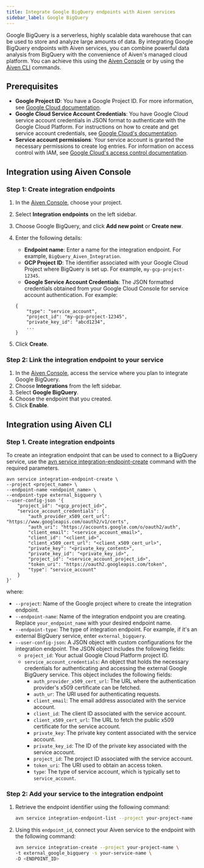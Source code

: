 ```yaml
---
title: Integrate Google BigQuery endpoints with Aiven services
sidebar_label: Google BigQuery
---
```


Google BigQuery is a serverless, highly scalable data warehouse that can
be used to store and analyze large amounts of data. By integrating
Google BigQuery endpoints with Aiven services, you can combine
powerful data analysis from BigQuery with the convenience of Aiven's
managed cloud platform. You can achieve this using the [Aiven
Console](https://console.aiven.io/) or by using the
[Aiven CLI](/docs/tools/cli) commands.

## Prerequisites

-   **Google Project ID**: You have a Google Project ID. For more
    information, see [Google Cloud
    documentation](https://cloud.google.com/resource-manager/docs/creating-managing-projects).
-   **Google Cloud Service Account Credentials**: You have Google Cloud
    service account credentials in JSON format to authenticate with the
    Google Cloud Platform. For instructions on how to create and get
    service account credentials, see [Google Cloud's
    documentation](https://developers.google.com/workspace/guides/create-credentials).
-   **Service account permissions**: Your service account is granted the
    necessary permissions to create log entries. For information on
    access control with IAM, see [Google Cloud's access control
    documentation](https://cloud.google.com/logging/docs/access-control).

## Integration using Aiven Console

### Step 1: Create integration endpoints

1.  In the [Aiven Console](https://console.aiven.io/), choose your
    project.

2.  Select **Integration endpoints** on the left sidebar.

3.  Choose Google BigQuery, and click **Add new point** or **Create
    new**.

4.  Enter the following details:

    -   **Endpoint name**: Enter a name for the integration endpoint.
        For example, `BigQuery_Aiven_Integration`.
    -   **GCP Project ID**: The identifier associated with your Google
        Cloud Project where BigQuery is set up. For example,
        `my-gcp-project-12345`.
    -   **Google Service Account Credentials**: The JSON formatted
        credentials obtained from your Google Cloud Console for service
        account authentication. For example:

    ```
    {
        "type": "service_account",
        "project_id": "my-gcp-project-12345",
        "private_key_id": "abcd1234",
        ...
    }
    ```

5.  Click **Create**.

### Step 2: Link the integration endpoint to your service

1.  In the [Aiven Console](https://console.aiven.io/), access the
    service where you plan to integrate Google BigQuery.
2.  Choose **Integrations** from the left sidebar.
3.  Select **Google BigQuery**.
4.  Choose the endpoint that you created.
5.  Click **Enable**.

## Integration using Aiven CLI

### Step 1. Create integration endpoints

To create an integration endpoint that can be used to connect to a
BigQuery service, use the
[avn service integration-endpoint-create](/docs/tools/cli/service/integration#avn_service_integration_endpoint_create) command with the required parameters.

```
avn service integration-endpoint-create \
--project <project_name> \
--endpoint-name <endpoint_name> \
--endpoint-type external_bigquery \
--user-config-json '{
    "project_id": "<gcp_project_id>",
    "service_account_credentials": {
        "auth_provider_x509_cert_url": "https://www.googleapis.com/oauth2/v1/certs",
        "auth_uri": "https://accounts.google.com/o/oauth2/auth",
        "client_email": "<service_account_email>",
        "client_id": "<client_id>",
        "client_x509_cert_url": "<client_x509_cert_url>",
        "private_key": "<private_key_content>",
        "private_key_id": "<private_key_id>",
        "project_id": "<service_account_project_id>",
        "token_uri": "https://oauth2.googleapis.com/token",
        "type": "service_account"
    }
}'
```

where:

-   `--project`: Name of the Google project where to create the
    integration endpoint.
-   `--endpoint-name`: Name of the integration endpoint you are
    creating. Replace `your_endpoint_name` with your desired endpoint
    name.
-   `--endpoint-type`: The type of integration endpoint. For example, if
    it's an external BigQuery service, enter `external_bigquery`.
-   `--user-config-json`: A JSON object with custom configurations for
    the integration endpoint. The JSON object includes the
    following fields:
    -   `project_id`: Your actual Google Cloud Platform project ID.
    -   `service_account_credentials`: An object that holds the
        necessary credentials for authenticating and accessing the
        external Google BigQuery service. This object includes the
        following fields:
        -   `auth_provider_x509_cert_url`: The URL where the
            authentication provider's x509 certificate can be fetched.
        -   `auth_ur`: The URI used for authenticating requests.
        -   `client_email`: The email address associated with the
            service account.
        -   `client_id`: The client ID associated with the service
            account.
        -   `client_x509_cert_url`: The URL to fetch the public x509
            certificate for the service account.
        -   `private_key`: The private key content associated with the
            service account.
        -   `private_key_id`: The ID of the private key associated with
            the service account.
        -   `project_id`: The project ID associated with the service
            account.
        -   `token_uri`: The URI used to obtain an access token.
        -   `type`: The type of service account, which is typically set
            to `service_account`.

### Step 2: Add your service to the integration endpoint

1.  Retrieve the endpoint identifier using the following command:

    ```bash
    avn service integration-endpoint-list --project your-project-name
    ```

2.  Using this `endpoint_id`, connect your Aiven service to the endpoint
    with the following command:

    ```bash
    avn service integration-create --project your-project-name \
    -t external_google_bigquery -s your-service-name \
    -D <ENDPOINT_ID>
    ```
